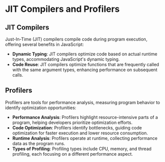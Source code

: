 # JIT Compilers and Profilers

## JIT Compilers

Just-In-Time (JIT) compilers compile code during program execution, offering several benefits in JavaScript:

-   **Dynamic Typing**: JIT compilers optimize code based on actual runtime types, accommodating JavaScript's dynamic typing.
-   **Code Reuse**: JIT compilers optimize functions that are frequently called with the same argument types, enhancing performance on subsequent calls.

## Profilers

Profilers are tools for performance analysis, measuring program behavior to identify optimization opportunities:

-   **Performance Analysis**: Profilers highlight resource-intensive parts of a program, helping developers prioritize optimization efforts.
-   **Code Optimization**: Profilers identify bottlenecks, guiding code optimization for faster execution and lower resource consumption.
-   **Runtime Analysis**: Profilers operate at runtime, collecting performance data as the program runs.
-   **Types of Profiling**: Profiling types include CPU, memory, and thread profiling, each focusing on a different performance aspect.

